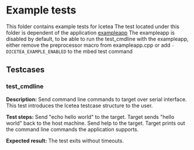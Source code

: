 Example tests
=============

This folder contains example tests for Icetea
The test located under this folder is dependent of the application [exampleapp](https://github.com/ARMmbed/mbed-os/blob/master/TEST_APPS/device/exampleapp)
The exampleapp is disabled by default, to be able to run the test_cmdline with the exampleapp, either remove the preprocessor macro from exampleapp.cpp or add `-DICETEA_EXAMPLE_ENABLED` to the mbed test command

Testcases
---------

### test_cmdline

**Description:**
Send command line commands to target over serial interface.
This test introduces the Icetea testcase structure to the user.

**Test steps:**
Send "echo hello world" to the target.
Target sends "hello world" back to the host machine.
Send help to the target.
Target prints out the command line commands the application supports.

**Expected result:**
The test exits without timeouts.
